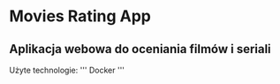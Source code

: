 # Movies Rating App
## Aplikacja webowa do oceniania filmów i seriali
Użyte technologie:
'''
Docker
'''
